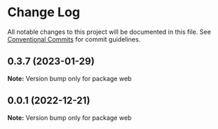 # Change Log

All notable changes to this project will be documented in this file.
See [Conventional Commits](https://conventionalcommits.org) for commit guidelines.

## 0.3.7 (2023-01-29)

**Note:** Version bump only for package web





## 0.0.1 (2022-12-21)

**Note:** Version bump only for package web

